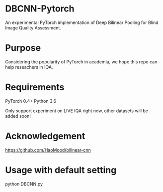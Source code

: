 # DBCNN-Pytorch
An experimental PyTorch implementation of Deep Bilinear Pooling for Blind Image Quality Assessment.

# Purpose
Considering the popularity of PyTorch in academia, we hope this repo can help reseachers in IQA.

# Requirements
PyTorch 0.4+
Python 3.6

Only support experiment on LIVE IQA right now, other datasets will be added soon!


# Acknowledgement
https://github.com/HaoMood/bilinear-cnn

# Usage with default setting
python DBCNN.py
